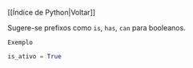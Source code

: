 [[Índice de Python|Voltar]]

Sugere-se prefixos como `is`, `has`, `can` para booleanos.

`Exemplo`
```Python
is_ativo = True
```
